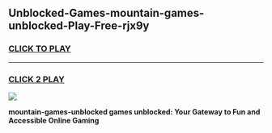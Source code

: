 
## Unblocked-Games-mountain-games-unblocked-Play-Free-rjx9y
<h3>
<a href="https://premium76.site?title=mountain-games-unblocked&ref=21A">CLICK TO PLAY</a></h3>
<hr>

<h3>
<a href="https://premium76.site?title=mountain-games-unblocked&ref=21A">CLICK 2 PLAY</a>
  
</h3>

<a href="https://premium76.site?title=mountain-games-unblocked&ref=21A"><img src="https://clearcache.store/games.png"></a>


**mountain-games-unblocked games unblocked: Your Gateway to Fun and Accessible Online Gaming**
